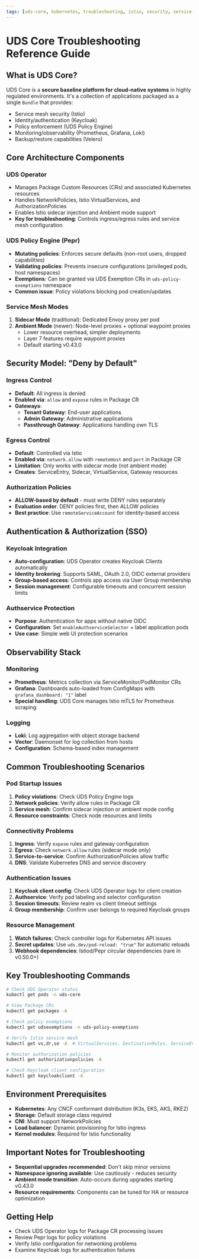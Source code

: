 ```yaml
---
tags: [uds-core, kubernetes, troubleshooting, istio, security, service-mesh, pepr, keycloak, monitoring]
---
```


# UDS Core Troubleshooting Reference Guide

## What is UDS Core?
UDS Core is a **secure baseline platform for cloud-native systems** in highly regulated environments. It's a collection of applications packaged as a single `Bundle` that provides:
- Service mesh security (Istio)
- Identity/authentication (Keycloak)  
- Policy enforcement (UDS Policy Engine)
- Monitoring/observability (Prometheus, Grafana, Loki)
- Backup/restore capabilities (Velero)

## Core Architecture Components

### UDS Operator
- Manages Package Custom Resources (CRs) and associated Kubernetes resources
- Handles NetworkPolicies, Istio VirtualServices, and AuthorizationPolicies
- Enables Istio sidecar injection and Ambient mode support
- **Key for troubleshooting**: Controls ingress/egress rules and service mesh configuration

### UDS Policy Engine (Pepr)
- **Mutating policies**: Enforces secure defaults (non-root users, dropped capabilities)
- **Validating policies**: Prevents insecure configurations (privileged pods, host namespaces)
- **Exemptions**: Can be granted via UDS Exemption CRs in `uds-policy-exemptions` namespace
- **Common issue**: Policy violations blocking pod creation/updates

### Service Mesh Modes
1. **Sidecar Mode** (traditional): Dedicated Envoy proxy per pod
2. **Ambient Mode** (newer): Node-level proxies + optional waypoint proxies
   - Lower resource overhead, simpler deployments
   - Layer 7 features require waypoint proxies
   - Default starting v0.43.0

## Security Model: "Deny by Default"

### Ingress Control
- **Default**: All ingress is denied
- **Enabled via**: `allow` and `expose` rules in Package CR
- **Gateways**: 
  - **Tenant Gateway**: End-user applications
  - **Admin Gateway**: Administrative applications
  - **Passthrough Gateway**: Applications handling own TLS

### Egress Control
- **Default**: Controlled via Istio
- **Enabled via**: `network.allow` with `remoteHost` and `port` in Package CR
- **Limitation**: Only works with sidecar mode (not ambient mode)
- **Creates**: ServiceEntry, Sidecar, VirtualService, Gateway resources

### Authorization Policies
- **ALLOW-based by default** - must write DENY rules separately
- **Evaluation order**: DENY policies first, then ALLOW policies
- **Best practice**: Use `remoteServiceAccount` for identity-based access

## Authentication & Authorization (SSO)

### Keycloak Integration
- **Auto-configuration**: UDS Operator creates Keycloak Clients automatically
- **Identity brokering**: Supports SAML, OAuth 2.0, OIDC external providers
- **Group-based access**: Controls app access via User Group membership
- **Session management**: Configurable timeouts and concurrent session limits

### Authservice Protection
- **Purpose**: Authentication for apps without native OIDC
- **Configuration**: Set `enableAuthserviceSelector` + label application pods
- **Use case**: Simple web UI protection scenarios

## Observability Stack

### Monitoring
- **Prometheus**: Metrics collection via ServiceMonitor/PodMonitor CRs
- **Grafana**: Dashboards auto-loaded from ConfigMaps with `grafana_dashboard: "1"` label
- **Special handling**: UDS Core manages Istio mTLS for Prometheus scraping

### Logging
- **Loki**: Log aggregation with object storage backend
- **Vector**: Daemonset for log collection from hosts
- **Configuration**: Schema-based index management

## Common Troubleshooting Scenarios

### Pod Startup Issues
1. **Policy violations**: Check UDS Policy Engine logs
2. **Network policies**: Verify allow rules in Package CR
3. **Service mesh**: Confirm sidecar injection or ambient mode config
4. **Resource constraints**: Check node resources and limits

### Connectivity Problems
1. **Ingress**: Verify `expose` rules and gateway configuration
2. **Egress**: Check `network.allow` rules (sidecar mode only)
3. **Service-to-service**: Confirm AuthorizationPolicies allow traffic
4. **DNS**: Validate Kubernetes DNS and service discovery

### Authentication Issues
1. **Keycloak client config**: Check UDS Operator logs for client creation
2. **Authservice**: Verify pod labeling and selector configuration
3. **Session timeouts**: Review realm vs client timeout settings
4. **Group membership**: Confirm user belongs to required Keycloak groups

### Resource Management
1. **Watch failures**: Check controller logs for Kubernetes API issues
2. **Secret updates**: Use `uds.dev/pod-reload: "true"` for automatic reloads
3. **Webhook dependencies**: Istiod/Pepr circular dependencies (rare in v0.50.0+)

## Key Troubleshooting Commands

```bash
# Check UDS Operator status
kubectl get pods -n uds-core

# View Package CRs
kubectl get packages -A

# Check policy exemptions
kubectl get udsexemptions -n uds-policy-exemptions

# Verify Istio service mesh
kubectl get vs,dr,se -A  # VirtualServices, DestinationRules, ServiceEntries

# Monitor authorization policies
kubectl get authorizationpolicies -A

# Check Keycloak client configuration
kubectl get keycloakclient -A
```

## Environment Prerequisites
- **Kubernetes**: Any CNCF conformant distribution (K3s, EKS, AKS, RKE2)
- **Storage**: Default storage class required
- **CNI**: Must support NetworkPolicies
- **Load balancer**: Dynamic provisioning for Istio ingress
- **Kernel modules**: Required for Istio functionality

## Important Notes for Troubleshooting
- **Sequential upgrades recommended**: Don't skip minor versions
- **Namespace ignoring available**: Use cautiously - reduces security
- **Ambient mode transition**: Auto-occurs during upgrades starting v0.43.0
- **Resource requirements**: Components can be tuned for HA or resource optimization

## Getting Help
- Check UDS Operator logs for Package CR processing issues
- Review Pepr logs for policy violations
- Verify Istio configuration for networking problems
- Examine Keycloak logs for authentication failures
